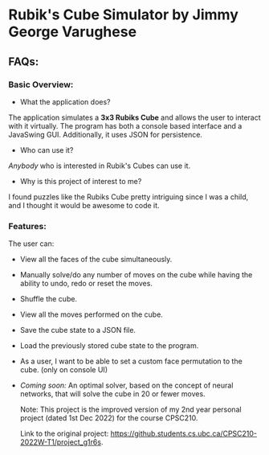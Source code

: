 # Rubik's Cube Simulator by Jimmy George Varughese

## FAQs:

### Basic Overview:
- What the application does?

The application simulates a **3x3 Rubiks Cube** and allows the user to interact with it virtually.
The program has both a console based interface and a JavaSwing GUI. Additionally, it uses JSON for persistence.

- Who can use it?

*Anybody* who is interested in Rubik's Cubes can use it.

- Why is this project of interest to me?

I found puzzles like the Rubiks Cube pretty intriguing since I was a child, and I thought it would be awesome to code it.

### Features:

The user can:
- View all the faces of the cube simultaneously.
- Manually solve/do any number of moves on the cube while having the ability to undo, redo or reset the moves.
- Shuffle the cube.
- View all the moves performed on the cube.
- Save the cube state to a JSON file.
- Load the previously stored cube state to the program.
- As a user, I want to be able to set a custom face permutation to the cube. (only on console UI)

- *Coming soon:* An optimal solver, based on the concept of neural networks, that will solve the cube in 20 or fewer moves.


    Note:
    This project is the improved version of my 2nd year personal project (dated 1st Dec 2022) for the 
    course CPSC210.

    Link to the original project:
    https://github.students.cs.ubc.ca/CPSC210-2022W-T1/project_g1r6s.